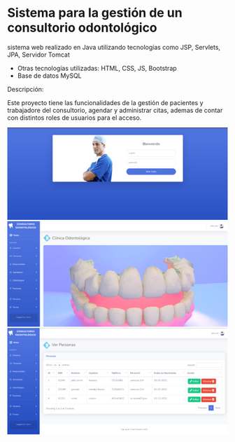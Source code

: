 # Sistema para la gestión de un consultorio odontológico
sistema web realizado en Java utilizando tecnologías como JSP, Servlets, JPA, Servidor Tomcat
<ul>
  <li>Otras tecnologías utilizadas: HTML, CSS, JS, Bootstrap</li>
  <li>Base de datos MySQL</li>
</ul>

Descripción:
<p>
  Este proyecto tiene las funcionalidades de la gestión de pacientes y trabajadore del consultorio, agendar y administrar citas, ademas de contar con distintos roles de usuarios para el acceso.
</p>

<img src="src/main/webapp/img/odonto1.png">
<img src="src/main/webapp/img/odonto2.png">
<img src="src/main/webapp/img/odonto3.png">
